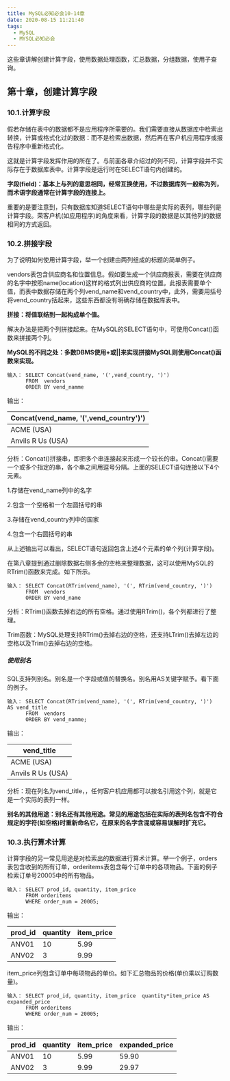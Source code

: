 ```yaml
---
title: MySQL必知必会10-14章
date: 2020-08-15 11:21:40
tags:
  - MySQL
  - MYSQL必知必会
---
```


这些章讲解创建计算字段，使用数据处理函数，汇总数据，分组数据，使用子查询。

<!--more-->

## 第十章，创建计算字段

### 10.1.计算字段

假若存储在表中的数据都不是应用程序所需要的。我们需要直接从数据库中检索出转换，计算或格式化过的数据：而不是检索出数据，然后再在客户机应用程序或报告程序中重新格式化。

这就是计算字段发挥作用的所在了。与前面各章介绍过的列不同，计算字段并不实际存在于数据库表中。计算字段是运行时在SELECT语句内创建的。

**字段(field)：基本上与列的意思相同，经常互换使用，不过数据库列一般称为列，而术语字段通常在计算字段的连接上。**

重要的是要注意到，只有数据库知道SELECT语句中哪些是实际的表列，哪些列是计算字段。荣客户机(如应用程序)的角度来看，计算字段的数据是以其他列的数据相同的方式返回。

### 10.2.拼接字段

为了说明如何使用计算字段，举一个创建由两列组成的标题的简单例子。

vendors表包含供应商名和位置信息。假如要生成一个供应商报表，需要在供应商的名字中按照name(location)这样的格式列出供应商的位置。此报表需要单个值，而表中数据存储在两个列vend_name和vend_country中，此外，需要用括号将vend_country括起来，这些东西都没有明确存储在数据库表中。

**拼接：将值联结到一起构成单个值。**

解决办法是把两个列拼接起来。在MySQL的SELECT语句中，可使用Concat()函数来拼接两个列。

**MySQL的不同之处：多数DBMS使用+或||来实现拼接MySQL则使用Concat()函数来实现。**

```mysql
输入： SELECT Concat(vend_name, '(',vend_country, ')')
      FROM  vendors
      ORDER BY vend_namme
```

输出：

| Concat(vend_name, '(',vend_country')') |
| -------------------------------------- |
| ACME  (USA)                            |
| Anvils  R  Us  (USA)                   |

分析：Concat()拼接串，即把多个串连接起来形成一个较长的串。Concat()需要一个或多个指定的串，各个串之间用逗号分隔。上面的SELECT语句连接以下4个元素。

1.存储在vend_name列中的名字

2.包含一个空格和一个左圆括号的串

3.存储在vend_country列中的国家

4.包含一个右圆括号的串

从上述输出可以看出，SELECT语句返回包含上述4个元素的单个列(计算字段)。

在第八章提到通过删除数据右侧多余的空格来整理数据，这可以使用MySQL的RTrim()函数来完成。如下所示。

```mysql
输入： SELECT Concat(RTrim(vend_name), '(', RTrim(vend_country, ')')
      FROM  vendors
      ORDER BY vend_name
```

分析：RTrim()函数去掉右边的所有空格。通过使用RTrim()，各个列都进行了整理。

Trim函数：MySQL处理支持RTrim()去掉右边的空格，还支持LTrim()去掉左边的空格以及Trim()去掉右边的空格。

##### 使用别名

SQL支持列别名。别名是一个字段或值的替换名。别名用AS关键字赋予。看下面的例子。

```mysql
输入： SELECT Concat(RTrim(vend_name), '(', RTrim(vend_country, ')')   AS vend_title
      FROM  vendors
      ORDER BY vend_namme;
```

输出：

| vend_title           |
| -------------------- |
| ACME  (USA)          |
| Anvils  R  Us  (USA) |

分析：现在列名为vend_title，，任何客户机应用都可以按名引用这个列，就是它是一个实际的表列一样。

**别名的其他用途：别名还有其他用途。常见的用途包括在实际的表列名包含不符合规定的字符(如空格)时重新命名它，在原来的名字含混或容易误解时扩充它。**

### 10.3.执行算术计算

计算字段的另一常见用途是对检索出的数据进行算术计算。举一个例子，orders表包含收到的所有订单，orderitems表包含每个订单中的各项物品。下面的例子检索订单号20005中的所有物品。

```mysql
输入： SELECT prod_id, quantity, item_price
      FROM orderitems
      WHERE order_num = 20005;
```

输出：

| prod_id | quantity | item_price |
| ------- | -------- | ---------- |
| ANV01   | 10       | 5.99       |
| ANV02   | 3        | 9.99       |

item_price列包含订单中每项物品的单价。如下汇总物品的价格(单价乘以订购数量)。

```mysql
输入： SELECT prod_id, quantity, item_price  quantity*item_price AS expanded_price
      FROM orderitems
      WHERE order_num = 20005;
```

输出：

| prod_id | quantity | item_price | expanded_price |
| ------- | -------- | ---------- | -------------- |
| ANV01   | 10       | 5.99       | 59.90          |
| ANV02   | 3        | 9.99       | 29.97          |
